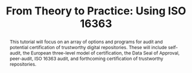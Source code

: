 ---
abstract: This tutorial will focus on an array of options and programs for audit and
  potential certification of trustworthy digital repositories. These will include
  self-audit, the European three-level model of certification, the Data Seal of Approval,
  peer-audit, ISO 16363 audit, and forthcoming certification of trustworthy repositories.
creators:
- Tibbo, Helen
- McGovern, Nancy
- Sierman, Barbara
- Mumma, Courtney
- Dillo, Ingrid
date: null
document_url: https://services.phaidra.univie.ac.at/api/object/o:429625/download
grand_parent: iPRES
institutions: []
keywords:
- audit
- management; certification
- testing
- and licensing [the computing profession]
landing_page_url: https://phaidra.univie.ac.at/o:429625
language: eng
layout: publication
license: CC BY 4.0 International
notes_url: null
parent: iPRES 2015
presentation_url: null
publication_type: paper
size: 393047
source_name: iPRES
title: 'From Theory to Practice: Using ISO 16363'
year: 2015
---